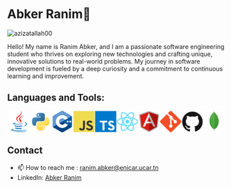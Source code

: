 <link rel="stylesheet" type="text/css" href="styles.css">

#  Abker Ranim👋
<p align="left">
  <img
    src="https://komarev.com/ghpvc/?username=jebalirami7&label=Profile%20views&color=0e75b6&style=flat"
    alt="azizatallah00"
  />
</p>
Hello! My name is Ranim Abker, and I am a passionate software engineering student who thrives on exploring new technologies and crafting unique, innovative solutions to real-world problems. My journey in software development is fueled by a deep curiosity and a commitment to continuous learning and improvement.

## Languages and Tools:
<div style="display: flex; align-items: center; justify-content: center;">
  <img src="https://raw.githubusercontent.com/devicons/devicon/master/icons/java/java-original.svg" alt="Java" width="50" height="50">
  <img src="https://raw.githubusercontent.com/devicons/devicon/master/icons/python/python-original.svg" alt="Python" width="50" height="50">
  <img src="https://raw.githubusercontent.com/devicons/devicon/master/icons/cplusplus/cplusplus-original.svg" alt="C++" width="50" height="50">
   <img src="https://raw.githubusercontent.com/devicons/devicon/master/icons/javascript/javascript-original.svg" alt="JavaScript" width="50" height="50">
  <img src="https://raw.githubusercontent.com/devicons/devicon/master/icons/typescript/typescript-original.svg" alt="TypeScript" width="50" height="50">
  <img src="https://raw.githubusercontent.com/devicons/devicon/master/icons/react/react-original.svg" alt="React" width="50" height="50">
  <img src="https://raw.githubusercontent.com/devicons/devicon/master/icons/angularjs/angularjs-original.svg" alt="Angular" width="50" height="50">
   <img src="https://raw.githubusercontent.com/devicons/devicon/master/icons/git/git-original.svg" alt="Git" width="50" height="50">
  <img src="https://raw.githubusercontent.com/devicons/devicon/master/icons/github/github-original.svg" alt="GitHub" width="50" height="50">
   <img src="https://raw.githubusercontent.com/devicons/devicon/master/icons/mongodb/mongodb-original.svg" alt="MongoDb" width="50" height="50">
</div>

## Contact
- 📫 How to reach me : ranim.abker@enicar.ucar.tn
- LinkedIn: [Abker Ranim](www.linkedin.com/in/abker-ranim-1023002aa)
